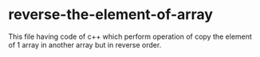# reverse-the-element-of-array
This file having code of c++ which perform operation of copy the element of
 1 array in another array but in reverse order.
